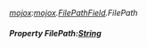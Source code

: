 _[mojox](../../modules/mojox/mojox-module.md):[mojox](../../modules/mojox/mojox-module.md).[FilePathField](../../modules/mojox/mojox-filepathfield.md).FilePath_
##### Property FilePath:[String](../../modules/wonkey/wonkey-types-string.md)
